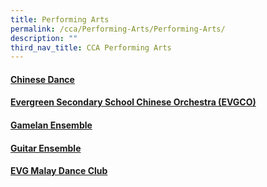 ```yaml
---
title: Performing Arts
permalink: /cca/Performing-Arts/Performing-Arts/
description: ""
third_nav_title: CCA Performing Arts
---
```

#### [Chinese Dance](/cca/Performing-Arts/Chinese-Dance/)

#### [Evergreen Secondary School Chinese Orchestra (EVGCO)](/cca/Performing-Arts/Evergreen-Secondary-School-Chinese-Orchestra-EVGCO/)

#### [Gamelan Ensemble](/cca/Performing-Arts/Gamelan-Ensemble/)

#### [Guitar Ensemble](/cca/Performing-Arts/Guitar-Ensemble/)

#### [EVG Malay Dance Club](/cca/Performing-Arts/EVG-Malay-Dance-Club/)
